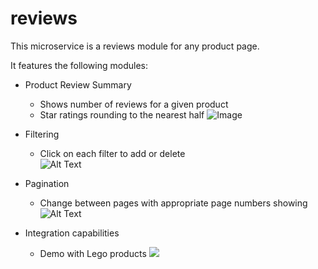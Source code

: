 # reviews

This microservice is a reviews module for any product page.

It features the following modules:

* Product Review Summary
  * Shows number of reviews for a given product
  * Star ratings rounding to the nearest half
  ![Image](https://i.imgur.com/Q7GFE3F.png)
  
* Filtering
  * Click on each filter to add or delete  
  ![Alt Text](https://media.giphy.com/media/VCb5QElafKGeHYjvtp/giphy.gif)  
  
* Pagination
  * Change between pages with appropriate page numbers showing  
  ![Alt Text](https://media.giphy.com/media/jhwrPt9Tp5WtNHvthQ/giphy.gif)

* Integration capabilities
  * Demo with Lego products
  [![](http://img.youtube.com/vi/M17mCngyk60/0.jpg)](http://www.youtube.com/watch?v=M17mCngyk60 "")
